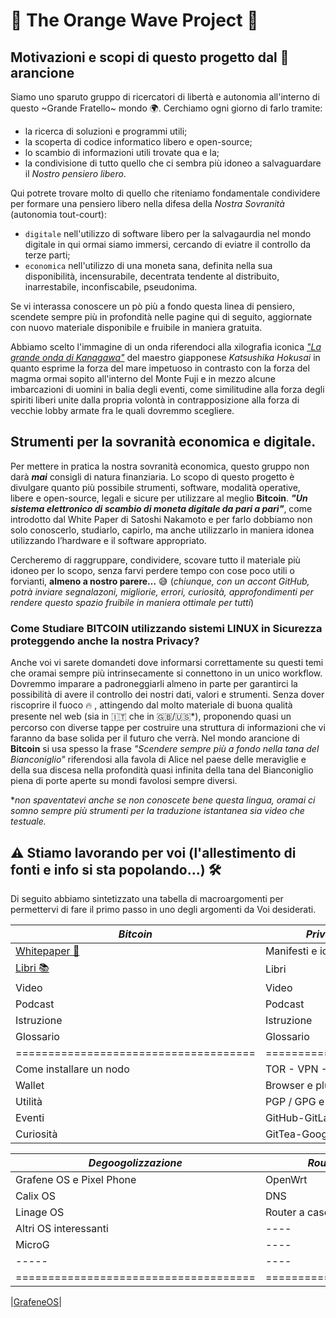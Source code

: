 # 🌊 The Orange Wave Project 🌊

## Motivazioni e scopi di questo progetto dal 🧡 arancione

Siamo uno sparuto gruppo di ricercatori di libertà e autonomia all'interno di questo ~Grande Fratello~ mondo 🌍.
Cerchiamo ogni giorno di farlo tramite:
- la ricerca di soluzioni e programmi utili;
- la scoperta di codice informatico libero e open-source;
- lo scambio di informazioni utili trovate qua e la;
- la condivisione di tutto quello che ci sembra più idoneo a salvaguardare il _Nostro pensiero libero_.

Qui potrete trovare molto di quello che riteniamo fondamentale condividere per formare una pensiero libero nella difesa della _Nostra Sovranità_ (autonomia tout-court):

- `digitale` nell'utilizzo di software libero per la salvagaurdia nel mondo digitale in qui ormai siamo immersi, cercando di eviatre il controllo da terze parti;
- `economica` nell'utilizzo di una moneta sana, definita nella sua disponibilità, incensurabile, decentrata tendente al distribuito, inarrestabile, inconfiscabile, pseudonima.

Se vi interassa conoscere un pò più a fondo questa linea di pensiero, scendete sempre più in profondità nelle pagine qui di seguito, aggiornate con nuovo materiale disponibile e fruibile in maniera gratuita.

Abbiamo scelto l'immagine di un onda riferendoci alla xilografia iconica [_"La grande onda di Kanagawa"_](https://it.wikipedia.org/wiki/La_grande_onda_di_Kanagawa) del maestro giapponese _Katsushika Hokusai_ in quanto esprime la forza del mare impetuoso in contrasto con la forza del magma ormai sopito all'interno del Monte Fuji e in mezzo alcune imbarcazioni di uomini in balia degli eventi, come similitudine alla forza degli spiriti liberi unite dalla propria volontà in contrapposizione alla forza di vecchie lobby armate fra le quali dovremmo scegliere.  

## Strumenti per la sovranità economica e digitale.

Per mettere in pratica la nostra sovranità economica, questo gruppo non darà **_mai_** consigli di natura finanziaria.
Lo scopo di questo progetto è divulgare quanto più possibile strumenti, software, modalità operative, libere e open-source, legali e sicure per utilizzare al meglio **Bitcoin**.
***"Un sistema elettronico di scambio di moneta digitale da pari a pari"***, come introdotto dal White Paper di Satoshi Nakamoto e per farlo dobbiamo non solo conoscerlo, studiarlo, capirlo, ma anche utilizzarlo in maniera idonea utilizzando l’hardware e il software appropriato.

Cercheremo di raggruppare, condividere, scovare tutto il materiale più idoneo per lo scopo, senza farvi perdere tempo con cose poco utili o forvianti, **almeno a nostro parere…** 😅
(_chiunque, con un accont GitHub, potrà inviare segnalazoni, migliorie, errori, curiosità, approfondimenti per rendere questo spazio fruibile in maniera ottimale per tutti_)

### Come Studiare BITCOIN utilizzando sistemi LINUX in Sicurezza proteggendo anche la nostra Privacy?
Anche voi vi sarete domandeti dove informarsi correttamente su questi temi che oramai sempre più intrinsecamente si connettono in un unico workflow.
Dovremmo imparare a padroneggiarli almeno in parte per garantirci la possibilità di avere il controllo dei nostri dati, valori e strumenti.
Senza dover riscoprire il fuoco 🔥 , attingendo dal molto materiale di buona qualità presente nel web (sia in 🇮🇹 che in 🇬🇧/🇺🇸*), proponendo quasi un percorso con diverse tappe per costruire una struttura di informazioni che vi faranno da base solida per il futuro che verrà.
Nel mondo arancione di **Bitcoin** si usa spesso la frase _"Scendere sempre più a fondo nella tana del Bianconiglio"_ riferendosi alla favola di Alice nel paese delle meraviglie e della sua discesa nella profondità quasi infinita della tana del Bianconiglio piena di porte aperte su mondi favolosi sempre diversi.  

*_non spaventatevi anche se non conoscete bene questa lingua, oramai ci somno sempre più strumenti per la traduzione istantanea sia video che testuale._

## ⚠️ Stiamo lavorando per voi (l'allestimento di fonti e info si sta popolando...) 🛠️
Di seguito abbiamo sintetizzato una tabella di macroargomenti per permettervi di fare il primo passo in uno degli argomenti da Voi desiderati.
 

|*Bitcoin*                            |*Privacy & Sicurity*       |     *Linux e dintorni*     |
|-------------------------------------|---------------------------|----------------------------|
| [Whitepaper 📃](./Bitcoin/WP/)      | Manifesti e ideali        | Storia e distro            |
| [Libri 📚](./Bitcoin/Libri/)        | Libri                     | Libri                      |
| Video                               | Video                     | Video                      |
| Podcast                             | Podcast                   | Podcast                    |
| Istruzione                          | Istruzione                | Istruzione                 |
| Glossario                           | Glossario                 | Glossario                  |
|=====================================| ==========================| ============================|
| Come installare un nodo             | TOR - VPN - Tails         | Come installare una distro |
| Wallet                              | Browser e plug-in         | Comandi Base               |
| Utilità                             | PGP / GPG e alias mail    | Migliori apps              |
| Eventi                              | GitHub-GitLab-Codeberg    | Curiosità                  |
| Curiosità                           | GitTea-Googs              | Markdown                   |


|*Degoogolizzazione*                  | *Router e network*        | *Economia e i suoi principi*|
|-------------------------------------|---------------------------| ----------------------------|
| Grafene OS e Pixel Phone            | OpenWrt                   | Storia dei crack           |
| Calix OS                            | DNS                       | Libri                      |
| Linage OS                           | Router a cascata          | Video                      |
| Altri OS interessanti               | ----                      | Podcast                    |
| MicroG                              | ----                      | Istruzione                 |
| -----                               | ----                      | Glossario                  |
|=====================================| ==========================| ===========================|



|[GrafeneOS](https://grapheneos.org/)|


